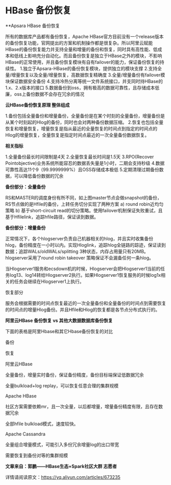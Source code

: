 # HBase 备份恢复

**Apsara HBase 备份恢复

所有的数据库产品都有备份恢复，Apache HBase官方目前没有一个release版本的备份恢复功能，官网提出的方案和机制操作都是很复杂。所以阿里云赋能HBase的备份恢复能力并支持全量和增量的备份和恢复，同时具有高性能、低成本和低线上影响充分自动化。而且备份恢复是独立于HBase之外的模块，不影响HBase的正常使用，并且备份恢复模块有自有failover的能力，保证备份恢复的持续性。
1.独立于Apsara-HBase的备份恢复模块，提供独立的模块支撑
2.支持全量/增量恢复以及全量/增量恢复，高数据恢复精确度
3.全量/增量备份有failover模块保证数据安全备份
4.支持冷热分离等统一文件系统接口，并支同时持HBase的1.x、2.x版本的接口
5.数据备份到oss，拥有极高的数据可靠性，且存储成本低廉，oss上备份数据不会存在冗余的情况

**云HBase备份恢复原理
整体组成**

1.备份包括全量备份和增量备份，全量备份是在某个时刻的全量备份，增量备份是从某个时刻起的Hlog的备份，同时也会对两种备份数据压缩。
2.恢复也包括全量恢复和增量恢复，增量恢复是指从最近的全量恢复的时间点到指定的时间点的Hlog的增量恢复，全量恢复是指定时间点最近的一次全量备份数据恢复。

**相关指标**

1.全量备份最长时间限制是4天
2.全量恢复最长时间是1.5天
3.RPO(Recover Pointobjective)业务系统所能容忍的数据丢失量是1小时，二期会支持秒级
4.数据可靠性高达11个9（99.9999999%）且OSS存储成本极低
5.定期清理过期备份数据，可以降低备份数据的冗余

**备份部分：全量备份**

RS和MASTER的调度身份有所不同，如上图master节点会做snapshot的备份，RS节点做的是Hfile的备份，上转任务切分实现了两种方案 a) round robin近均匀策略 b) 基于short-circuit read的切分策略。使用failover机制保证失败重试，且基于Hfilelink，追踪hfile路径，保证读到数据。

**备份部分：增量备份**

正常情况下，各个hlogserver负责自己机器相关的hlog，并且实时收集备份hlog，备份精度在一小时以内。实现Hloglink，追踪hlog全链路的踪迹，保证读到数据；追踪WALs/oldWALs/splitting 3种状态，内存占用量只有20MB。 hlogserver采用了round robin takeover 策略保证不会漏备任何一条hlog。

当Hlogserver1服务和ecsdown机的时候，Hlogserver会把Hlogserver1当前的任务log13、log14转给Hlogserver2执行。如果Hlogserver1恢复服务的时候log1x相关的任务会继续在Hlogserver1上执行。

恢复部分

服务会根据需要的时间点恢复最近的一次全量备份和全量备份的时间点到需要恢复的时间点的增量Hlog备份。并且Hfile和Hlog的恢复都是各节点分布式执行的。

**阿里云HBase 备份恢复 vs 其他大数据数据库备份恢复**

下面的表格是阿里Hbase和其它Hbase备份恢复的对比
	
备份
	
恢复

阿里云HBase
	
全量备份，增量实时备份，保证备份精度，备份目标端保证低数据冗余
	
全量bulkload+log replay，可以恢复任意合理的集群规模

Apache HBase
	
社区方案需要依赖mr，且一次全量，以后都增量，增量备份精度有限，且存在数据冗余
	
全部hfile bulkload模式，速度较快。

Apache Cassandra
	
全量组合增量模式，可能引入多份冗余增量log的出口带宽
	
需要恢复到备份对等的集群规模

**文章来自：郭鹏——HBase生态+Spark社区大群 志愿者**

详情请阅读原文：https://yq.aliyun.com/articles/673235
